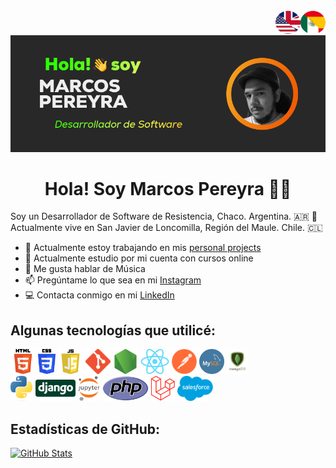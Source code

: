 <div align="center">
  <a href="https://github.com/MarkeZito3/MarkeZito3/blob/master/README-es.md">
    <img align="right" alt="GIF" src="./assets/spanish-btn.png" width="40" height="40" />
  </a>
  <a href="https://github.com/MarkeZito3/MarkeZito3/blob/master/README.md">
    <img align="right" alt="GIF" src="./assets/english-btn.png" width="40" height="40" />
  </a>
  <img  src="./assets/banner of me-es.png">
</div>

<!-- day version -->
<!-- <div align="center"><img src="./assets/banner of me_ bg-white-es.png"></div> -->

<h1 align="center">
  Hola! Soy Marcos Pereyra 🦊👋
</h1>

Soy un Desarrollador de Software de Resistencia, Chaco. Argentina. 🇦🇷 🧉
Actualmente vive en San Javier de Loncomilla, Región del Maule. Chile. 🇨🇱

- 🏢  Actualmente estoy trabajando en mis [personal projects](https://github.com/MarkeZito3?tab=repositories)
- 🌱  Actualmente estudio por mi cuenta con cursos online
- 💬  Me gusta hablar de Música
- 📫  Pregúntame lo que sea en mi [Instagram](https://www.instagram.com/markezito133/)
- 💻  Contacta conmigo en mi [LinkedIn](https://www.linkedin.com/in/markezito3)

## Algunas tecnologías que utilicé:


<code><img name="HTML" height="40" src="./assets/technologies/HTML5.png"></code>
<code><img name="CSS" height="40" src="./assets/technologies/CSS3.png"></code>
<code><img name="JS" height="40" src="./assets/technologies/JS.png"></code>
<code><img name="Git" height="40" src="./assets/technologies/GIT.png"></code>
<code><img name="NodeJS" height="40" src="./assets/technologies/NODE.png"></code>
<code><img name="ReactJS" height="40" src="./assets/technologies/react.png"></code>
<code><img name="Postman" height="40" src="./assets/technologies/Postman.png"></code>
<code><img name="SQL" height="40" src="./assets/technologies/MySQL.png"></code>
<code><img name="MongoDB" height="40" src="./assets/technologies/mongodb.png"></code>
</br>
<code><img name="Python" height="40" src="./assets/technologies/Python.png"></code>
<code><img name="Django" height="40" src="./assets/technologies/Django-Logo.png"></code>
<code><img name="Jupyter" height="40" src="./assets/technologies/Jupyter.png"></code>
<code><img name="PHP" height="40" src="./assets/technologies/PHP.png"></code>
<code><img name="Laravel" height="40" src="./assets/technologies/Laravel.png"></code>
<code><img name="Salesforce" height="40" src="./assets/technologies/Salesforce.png"></code>

## Estadísticas de GitHub:
<div>

  <!-- https://github-readme-stats.vercel.app/api?username=MarkeZito3&theme=gruvbox&show_icons=true -->
  [![GitHub Stats](https://github-readme-stats.vercel.app/api?username=MarkeZito3&show_icons=true)](https://github.com/anuraghazra/github-readme-stats)

</div>
